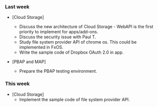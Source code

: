 ### Last week

* [Cloud Storage]
  - Discuss the new architecture of Cloud Storage - WebAPI is the first priority to implement for apps/add-ons.
  - Discuss the security issue with Paul T.
  - Study file system provider API of chrome os. This could be implemented in FxOS.
  - Write the sample code of Dropbox OAuth 2.0 in app.

* [PBAP and MAP]
  - Prepare the PBAP testing environment.

### This week

* [Cloud Storage]
  - Implement the sample code of file system provider API.

